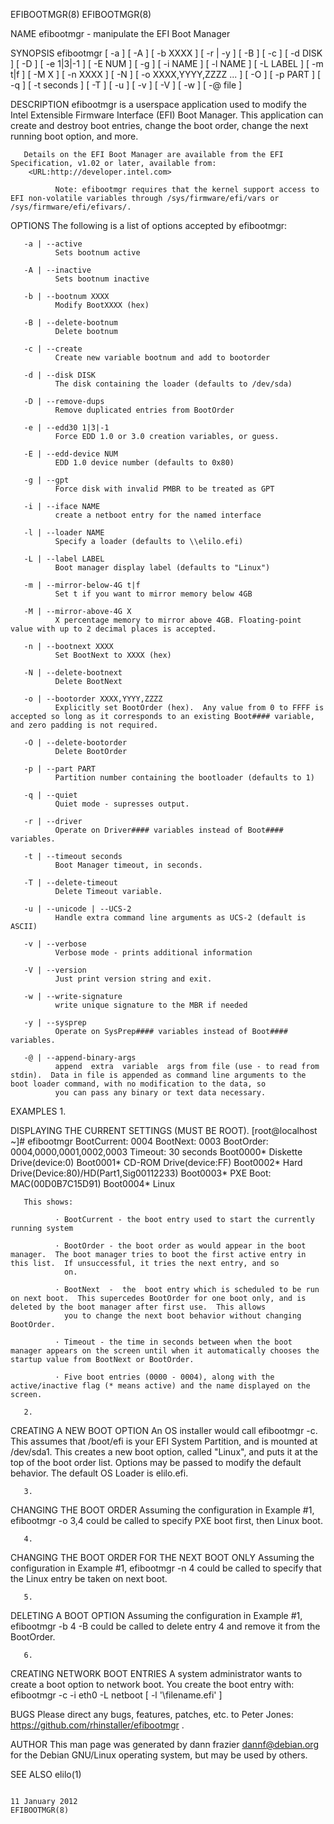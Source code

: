 EFIBOOTMGR(8)                                                                                                                                                                            EFIBOOTMGR(8)

NAME
       efibootmgr - manipulate the EFI Boot Manager

SYNOPSIS
       efibootmgr [ -a ] [ -A ] [ -b XXXX ] [ -r | -y ] [ -B ] [ -c ] [ -d DISK ] [ -D ] [ -e 1|3|-1 ] [ -E NUM ] [ -g ] [ -i NAME ] [ -l NAME ] [ -L LABEL ] [ -m t|f ] [ -M X ] [ -n XXXX ] [ -N ] [
       -o XXXX,YYYY,ZZZZ ... ] [ -O ] [ -p PART ] [ -q ] [ -t seconds ] [ -T ] [ -u ] [ -v ] [ -V ] [ -w ] [ -@ file ]

DESCRIPTION
       efibootmgr is a userspace application used to modify the Intel Extensible Firmware Interface (EFI) Boot Manager.  This application can create and destroy boot entries, change the boot  order,
       change the next running boot option, and more.

       Details on the EFI Boot Manager are available from the EFI Specification, v1.02 or later, available from:
        <URL:http://developer.intel.com>

              Note: efibootmgr requires that the kernel support access to EFI non-volatile variables through /sys/firmware/efi/vars or /sys/firmware/efi/efivars/.

OPTIONS
       The following is a list of options accepted by efibootmgr:

       -a | --active
              Sets bootnum active

       -A | --inactive
              Sets bootnum inactive

       -b | --bootnum XXXX
              Modify BootXXXX (hex)

       -B | --delete-bootnum
              Delete bootnum

       -c | --create
              Create new variable bootnum and add to bootorder

       -d | --disk DISK
              The disk containing the loader (defaults to /dev/sda)

       -D | --remove-dups
              Remove duplicated entries from BootOrder

       -e | --edd30 1|3|-1
              Force EDD 1.0 or 3.0 creation variables, or guess.

       -E | --edd-device NUM
              EDD 1.0 device number (defaults to 0x80)

       -g | --gpt
              Force disk with invalid PMBR to be treated as GPT

       -i | --iface NAME
              create a netboot entry for the named interface

       -l | --loader NAME
              Specify a loader (defaults to \\elilo.efi)

       -L | --label LABEL
              Boot manager display label (defaults to "Linux")

       -m | --mirror-below-4G t|f
              Set t if you want to mirror memory below 4GB

       -M | --mirror-above-4G X
              X percentage memory to mirror above 4GB. Floating-point value with up to 2 decimal places is accepted.

       -n | --bootnext XXXX
              Set BootNext to XXXX (hex)

       -N | --delete-bootnext
              Delete BootNext

       -o | --bootorder XXXX,YYYY,ZZZZ
              Explicitly set BootOrder (hex).  Any value from 0 to FFFF is accepted so long as it corresponds to an existing Boot#### variable, and zero padding is not required.

       -O | --delete-bootorder
              Delete BootOrder

       -p | --part PART
              Partition number containing the bootloader (defaults to 1)

       -q | --quiet
              Quiet mode - supresses output.

       -r | --driver
              Operate on Driver#### variables instead of Boot#### variables.

       -t | --timeout seconds
              Boot Manager timeout, in seconds.

       -T | --delete-timeout
              Delete Timeout variable.

       -u | --unicode | --UCS-2
              Handle extra command line arguments as UCS-2 (default is ASCII)

       -v | --verbose
              Verbose mode - prints additional information

       -V | --version
              Just print version string and exit.

       -w | --write-signature
              write unique signature to the MBR if needed

       -y | --sysprep
              Operate on SysPrep#### variables instead of Boot#### variables.

       -@ | --append-binary-args
              append  extra  variable  args from file (use - to read from stdin).  Data in file is appended as command line arguments to the boot loader command, with no modification to the data, so
              you can pass any binary or text data necessary.

EXAMPLES
       1.

   DISPLAYING THE CURRENT SETTINGS (MUST BE ROOT).
       [root@localhost ~]# efibootmgr
       BootCurrent: 0004
       BootNext: 0003
       BootOrder: 0004,0000,0001,0002,0003
       Timeout: 30 seconds
       Boot0000* Diskette Drive(device:0)
       Boot0001* CD-ROM Drive(device:FF)
       Boot0002* Hard Drive(Device:80)/HD(Part1,Sig00112233)
       Boot0003* PXE Boot: MAC(00D0B7C15D91)
       Boot0004* Linux

       This shows:

              · BootCurrent - the boot entry used to start the currently running system

              · BootOrder - the boot order as would appear in the boot manager.  The boot manager tries to boot the first active entry in this list.  If unsuccessful, it tries the next entry, and so
                on.

              · BootNext  -  the  boot entry which is scheduled to be run on next boot.  This supercedes BootOrder for one boot only, and is deleted by the boot manager after first use.  This allows
                you to change the next boot behavior without changing BootOrder.

              · Timeout - the time in seconds between when the boot manager appears on the screen until when it automatically chooses the startup value from BootNext or BootOrder.

              · Five boot entries (0000 - 0004), along with the active/inactive flag (* means active) and the name displayed on the screen.

       2.

   CREATING A NEW BOOT OPTION
       An OS installer would call efibootmgr -c.  This assumes that /boot/efi is your EFI System Partition, and is mounted at /dev/sda1.  This creates a new boot option, called "Linux", and puts  it
       at the top of the boot order list.  Options may be passed to modify the default behavior.  The default OS Loader is elilo.efi.

       3.

   CHANGING THE BOOT ORDER
       Assuming the configuration in Example #1, efibootmgr -o 3,4 could be called to specify PXE boot first, then Linux boot.

       4.

   CHANGING THE BOOT ORDER FOR THE NEXT BOOT ONLY
       Assuming the configuration in Example #1, efibootmgr -n 4 could be called to specify that the Linux entry be taken on next boot.

       5.

   DELETING A BOOT OPTION
       Assuming the configuration in Example #1, efibootmgr -b 4 -B could be called to delete entry 4 and remove it from the BootOrder.

       6.

   CREATING NETWORK BOOT ENTRIES
       A system administrator wants to create a boot option to network boot.  You create the boot entry with: efibootmgr -c -i eth0 -L netboot [ -l '\filename.efi' ]

BUGS
       Please direct any bugs, features, patches, etc. to Peter Jones: https://github.com/rhinstaller/efibootmgr .

AUTHOR
       This man page was generated by dann frazier <dannf@debian.org> for the Debian GNU/Linux operating system, but may be used by others.

SEE ALSO
       elilo(1)

                                                                                            11 January 2012                                                                              EFIBOOTMGR(8)
